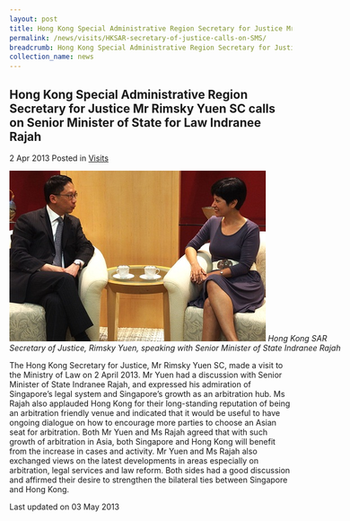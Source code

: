 ```yaml
---
layout: post
title: Hong Kong Special Administrative Region Secretary for Justice Mr Rimsky Yuen SC calls on Senior Minister of State for Law Indranee Rajah
permalink: /news/visits/HKSAR-secretary-of-justice-calls-on-SMS/
breadcrumb: Hong Kong Special Administrative Region Secretary for Justice Mr Rimsky Yuen SC calls on Senior Minister of State for Law Indranee Rajah
collection_name: news
---
```


<style>
.image {width: 600px;}
.image img {max-width: 100%;}
</style>

Hong Kong Special Administrative Region Secretary for Justice Mr Rimsky Yuen SC calls on Senior Minister of State for Law Indranee Rajah
---

2 Apr 2013 Posted in [Visits](/news/visits/)

<div class="image">
  <img src="/images/Mr_Rimsky_Yuen_SC_with_SMS.jpg/">
  <i>Hong Kong SAR Secretary of Justice, Rimsky Yuen, speaking with Senior Minister of State Indranee Rajah</i>
</div>

The Hong Kong Secretary for Justice, Mr Rimsky Yuen SC, made a visit to the Ministry of Law on 2 April 2013. Mr Yuen had a discussion with Senior Minister of State Indranee Rajah, and expressed his admiration of Singapore’s legal system and Singapore’s growth as an arbitration hub. Ms Rajah also applauded Hong Kong for their long-standing reputation of being an arbitration friendly venue and indicated that it would be useful to have ongoing dialogue on how to encourage more parties to choose an Asian seat for arbitration. Both Mr Yuen and Ms Rajah agreed that with such growth of arbitration in Asia, both Singapore and Hong Kong will benefit from the increase in cases and activity. Mr Yuen and Ms Rajah also exchanged views on the latest developments in areas especially on arbitration, legal services and law reform. Both sides had a good discussion and affirmed their desire to strengthen the bilateral ties between Singapore and Hong Kong.

<p class="right-side-updated">Last updated on 03 May 2013</p>
